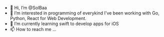 - 👋 Hi, I’m @SolBaa
- 👀 I’m interested in programming of everykind I've been working with Go, Python, React for Web Development.
- 🌱 I’m currently learning swift to develop apps for iOS
- 📫 How to reach me ...

<!---
SolBaa/SolBaa is a ✨ special ✨ repository because its `README.md` (this file) appears on your GitHub profile.
You can click the Preview link to take a look at your changes.
--->
